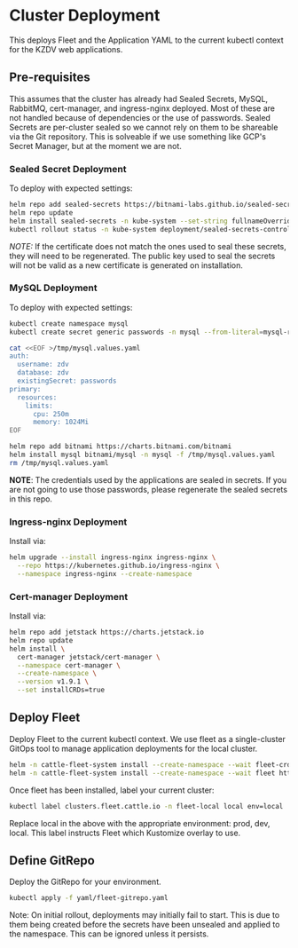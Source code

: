 # Cluster Deployment

This deploys Fleet and the Application YAML to the current kubectl context for the KZDV web applications.

## Pre-requisites

This assumes that the cluster has already had Sealed Secrets, MySQL, RabbitMQ, cert-manager, and ingress-nginx deployed. Most of these
 are not handled because of dependencies or the use of passwords. Sealed Secrets are per-cluster sealed so we cannot rely on them to be
 shareable via the Git repository. This is solveable if we use something like GCP's Secret Manager, but at the moment we are not.

### Sealed Secret Deployment

To deploy with expected settings:

```bash
helm repo add sealed-secrets https://bitnami-labs.github.io/sealed-secrets
helm repo update
helm install sealed-secrets -n kube-system --set-string fullnameOverride=sealed-secrets-controller sealed-secrets/sealed-secrets
kubectl rollout status -n kube-system deployment/sealed-secrets-controller
```

*NOTE:* If the certificate does not match the ones used to seal these secrets, they will need to be regenerated. The public key used to seal the secrets will not be valid as a new certificate is generated on installation.

### MySQL Deployment

To deploy with expected settings:

```bash
kubectl create namespace mysql
kubectl create secret generic passwords -n mysql --from-literal=mysql-root-password=root --from-literal=mysql-password=password

cat <<EOF >/tmp/mysql.values.yaml
auth:
  username: zdv
  database: zdv
  existingSecret: passwords
primary:
  resources:
    limits:
      cpu: 250m
      memory: 1024Mi
EOF

helm repo add bitnami https://charts.bitnami.com/bitnami
helm install mysql bitnami/mysql -n mysql -f /tmp/mysql.values.yaml
rm /tmp/mysql.values.yaml
```

**NOTE**: The credentials used by the applications are sealed in secrets. If you are not going to use those passwords, please regenerate the sealed secrets in this repo.

### Ingress-nginx Deployment

Install via:

```bash
helm upgrade --install ingress-nginx ingress-nginx \
  --repo https://kubernetes.github.io/ingress-nginx \
  --namespace ingress-nginx --create-namespace
```

### Cert-manager Deployment

Install via:

```bash
helm repo add jetstack https://charts.jetstack.io
helm repo update
helm install \
  cert-manager jetstack/cert-manager \
  --namespace cert-manager \
  --create-namespace \
  --version v1.9.1 \
  --set installCRDs=true
```

## Deploy Fleet

Deploy Fleet to the current kubectl context. We use fleet as a single-cluster GitOps tool to manage application deployments for the local cluster.

```bash
helm -n cattle-fleet-system install --create-namespace --wait fleet-crd https://github.com/rancher/fleet/releases/download/v0.3.11/fleet-crd-0.3.11.tgz
helm -n cattle-fleet-system install --create-namespace --wait fleet https://github.com/rancher/fleet/releases/download/v0.3.11/fleet-0.3.11.tgz
```

Once fleet has been installed, label your current cluster:

```bash
kubectl label clusters.fleet.cattle.io -n fleet-local local env=local
```

Replace local in the above with the appropriate environment: prod, dev, local. This label instructs Fleet which Kustomize overlay to use.

## Define GitRepo

Deploy the GitRepo for your environment.

```bash
kubectl apply -f yaml/fleet-gitrepo.yaml
```

Note: On initial rollout, deployments may initially fail to start. This is due to them being created before the secrets have been unsealed and applied to the namespace. This can be
ignored unless it persists.
